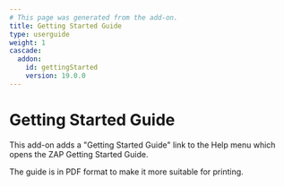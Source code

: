 ```yaml
---
# This page was generated from the add-on.
title: Getting Started Guide
type: userguide
weight: 1
cascade:
  addon:
    id: gettingStarted
    version: 19.0.0
---
```


# Getting Started Guide


This add-on adds a "Getting Started Guide" link to the Help menu which opens the ZAP Getting Started Guide.


The guide is in PDF format to make it more suitable for printing.
